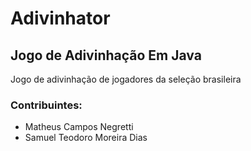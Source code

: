# Adivinhator
## Jogo de Adivinhação Em Java

Jogo de adivinhação de jogadores da seleção brasileira

### Contribuintes:
- Matheus Campos Negretti
- Samuel Teodoro Moreira Dias
